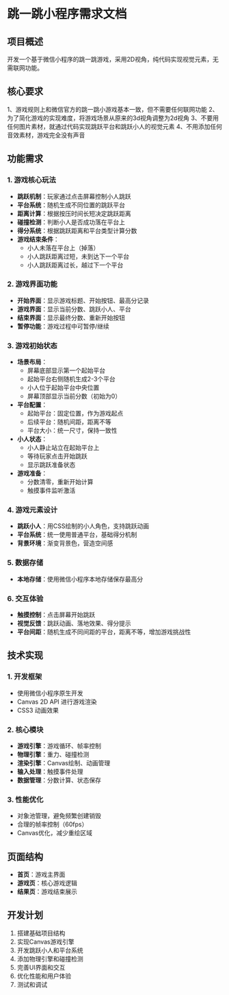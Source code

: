 # 跳一跳小程序需求文档

## 项目概述
开发一个基于微信小程序的跳一跳游戏，采用2D视角，纯代码实现视觉元素，无需联网功能。

## 核心要求
1、游戏规则上和微信官方的跳一跳小游戏基本一致，但不需要任何联网功能
2、为了简化游戏的实现难度，将游戏场景从原来的3d视角调整为2d视角
3、不要用任何图片素材，就通过代码实现跳跃平台和跳跃小人的视觉元素
4、不用添加任何音效素材，游戏完全没有声音

## 功能需求

### 1. 游戏核心玩法
- **跳跃机制**：玩家通过点击屏幕控制小人跳跃
- **平台系统**：随机生成不同位置的跳跃平台
- **距离计算**：根据按压时间长短决定跳跃距离
- **碰撞检测**：判断小人是否成功落在平台上
- **得分系统**：根据跳跃距离和平台类型计算分数
- **游戏结束条件**：
  - 小人未落在平台上（掉落）
  - 小人跳跃距离过短，未到达下一个平台
  - 小人跳跃距离过长，越过下一个平台

### 2. 游戏界面功能
- **开始界面**：显示游戏标题、开始按钮、最高分记录
- **游戏界面**：显示当前分数、跳跃小人、平台
- **结束界面**：显示最终分数、重新开始按钮
- **暂停功能**：游戏过程中可暂停/继续

### 3. 游戏初始状态
- **场景布局**：
  - 屏幕底部显示第一个起始平台
  - 起始平台右侧随机生成2-3个平台
  - 小人位于起始平台中央位置
  - 屏幕顶部显示当前分数（初始为0）
- **平台配置**：
  - 起始平台：固定位置，作为游戏起点
  - 后续平台：随机间距，距离不等
  - 平台大小：统一尺寸，保持一致性
- **小人状态**：
  - 小人静止站立在起始平台上
  - 等待玩家点击开始跳跃
  - 显示跳跃准备状态
- **游戏准备**：
  - 分数清零，重新开始计算
  - 触摸事件监听激活

### 4. 游戏元素设计
- **跳跃小人**：用CSS绘制的小人角色，支持跳跃动画
- **平台系统**：统一使用普通平台，基础得分机制
- **背景环境**：渐变背景色，营造空间感

### 5. 数据存储
- **本地存储**：使用微信小程序本地存储保存最高分

### 6. 交互体验
- **触摸控制**：点击屏幕开始跳跃
- **视觉反馈**：跳跃动画、落地效果、得分提示
- **平台间距**：随机生成不同间距的平台，距离不等，增加游戏挑战性

## 技术实现

### 1. 开发框架
- 使用微信小程序原生开发
- Canvas 2D API 进行游戏渲染
- CSS3 动画效果

### 2. 核心模块
- **游戏引擎**：游戏循环、帧率控制
- **物理引擎**：重力、碰撞检测
- **渲染引擎**：Canvas绘制、动画管理
- **输入处理**：触摸事件处理
- **数据管理**：分数计算、状态保存

### 3. 性能优化
- 对象池管理，避免频繁创建销毁
- 合理的帧率控制（60fps）
- Canvas优化，减少重绘区域

## 页面结构
- **首页**：游戏主界面
- **游戏页**：核心游戏逻辑
- **结果页**：游戏结束展示

## 开发计划
1. 搭建基础项目结构
2. 实现Canvas游戏引擎
3. 开发跳跃小人和平台系统
4. 添加物理引擎和碰撞检测
5. 完善UI界面和交互
6. 优化性能和用户体验
7. 测试和调试
